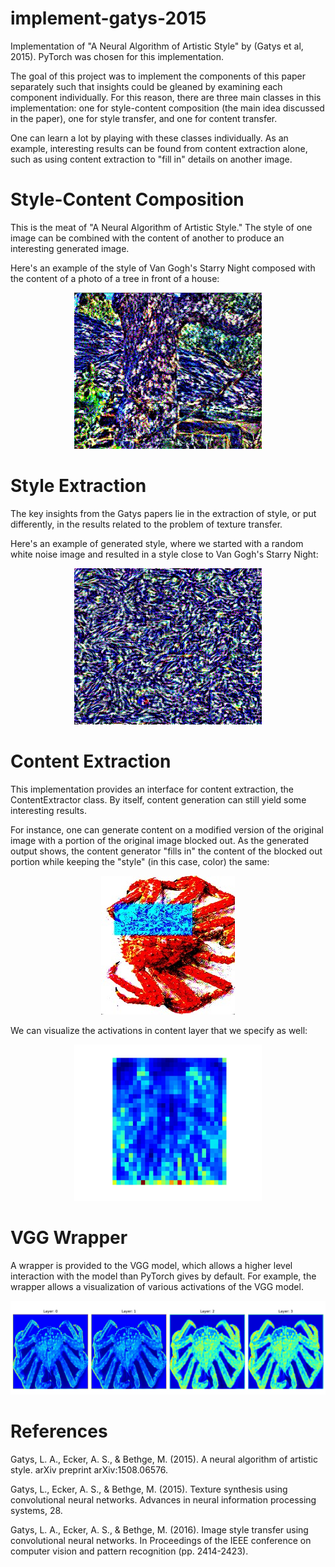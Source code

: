 # implement-gatys-2015
Implementation of "A Neural Algorithm of Artistic Style" by (Gatys et al, 2015).
PyTorch was chosen for this implementation.

The goal of this project was to implement the components of this paper separately
such that insights could be gleaned by examining each component individually. For this
reason, there are three main classes in this implementation: one for style-content
composition (the main idea discussed in the paper), one for style transfer, 
and one for content transfer.

One can learn a lot by playing with these classes individually. As an example,
interesting results can be found from content extraction alone, such as using
content extraction to "fill in" details on another image.

# Style-Content Composition
This is the meat of "A Neural Algorithm of Artistic Style." The style of one
image can be combined with the content of another to produce an interesting
generated image.

Here's an example of the style of Van Gogh's Starry Night composed with the
content of a photo of a tree in front of a house:

<p align="center">
  <img src="example_style_content_composition.jpg" width="300" height="250" />
</p>

# Style Extraction
The key insights from the Gatys papers lie in the extraction of style, or put 
differently, in the results related to the problem of texture transfer.

Here's an example of generated style, where we started with a random white noise
image and resulted in a style close to Van Gogh's Starry Night:
<p align="center">
  <img src="example_generated_style_starry_night.jpg" width="300" height="250" />
</p>

# Content Extraction
This implementation provides an interface for content extraction, the ContentExtractor class.
By itself, content generation can still yield some interesting results.  

For instance, one can generate content on a modified version of the original image with 
a portion of the original image blocked out. As the generated output shows, the content 
generator "fills in" the content of the blocked out portion while keeping the "style" 
(in this case, color) the same:  
<p align="center">
  <img src="example_generated_content.jpg" />
</p>

We can visualize the activations in content layer that we specify as well:
<p align="center">
  <img src="example_content_layer.jpg" width="300" height="250"/>
</p>

# VGG Wrapper
A wrapper is provided to the VGG model, which allows a higher level interaction
with the model than PyTorch gives by default. For example, the wrapper allows 
a visualization of various activations of the VGG model.  

![Example of Activation Visualizations Using the VGG Wraper](example_visualization.jpg)

# References
Gatys, L. A., Ecker, A. S., & Bethge, M. (2015). A neural algorithm of artistic style. arXiv preprint arXiv:1508.06576.

Gatys, L., Ecker, A. S., & Bethge, M. (2015). Texture synthesis using convolutional neural networks. Advances in neural information processing systems, 28.

Gatys, L. A., Ecker, A. S., & Bethge, M. (2016). Image style transfer using convolutional neural networks. In Proceedings of the IEEE conference on computer vision and pattern recognition (pp. 2414-2423).
